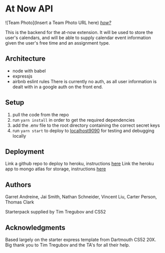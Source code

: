 # At Now API 

![Team Photo](Insert a Team Photo URL here)
[*how?*](https://help.github.com/articles/about-readmes/#relative-links-and-image-paths-in-readme-files)

This is the backend for the at-now extension. It will be used to store the user's calendars, and will be able to supply calendar event information given the user's free time and an assignment type. 

## Architecture

* node with babel
* expressjs
* airbnb eslint rules
There is currently no auth, as all user information is dealt with in a google auth on the front end. 

## Setup

1. pull the code from the repo
2. run `yarn install` in order to get the required dependencies
3. add the .env file to the root directory containing the correct secret keys
4. run `yarn start` to deploy to [localhost9090](http://localhost:9090/) for testing and debugging locally


## Deployment

Link a github repo to deploy to heroku, instructions [here](https://devcenter.heroku.com/articles/getting-started-with-nodejs#deploy-the-app)
Link the heroku app to mongo atlas for storage, instructions [here](https://docs.atlas.mongodb.com/getting-started/)

## Authors

Garret Andreine, Jai Smith, Nathan Schneider, Vincent Liu, Carter Person, Thomas Clark

Starterpack supplied by Tim Tregubov and CS52 

## Acknowledgments
Based largely on the starter express template from Dartmouth CS52 20X. Big thank you to Tim Tregubov and the TA's for all their help. 
